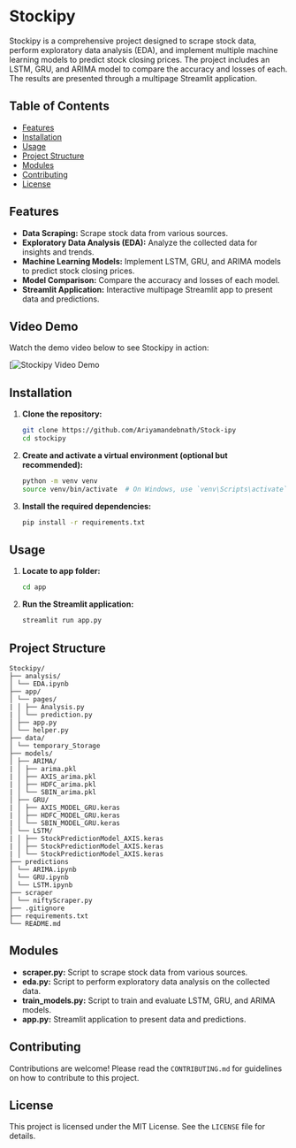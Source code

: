 # Stockipy

Stockipy is a comprehensive project designed to scrape stock data, perform exploratory data analysis (EDA), and implement multiple machine learning models to predict stock closing prices. The project includes an LSTM, GRU, and ARIMA model to compare the accuracy and losses of each. The results are presented through a multipage Streamlit application.

## Table of Contents

- [Features](#features)
- [Installation](#installation)
- [Usage](#usage)
- [Project Structure](#project-structure)
- [Modules](#modules)
- [Contributing](#contributing)
- [License](#license)

## Features

- **Data Scraping:** Scrape stock data from various sources.
- **Exploratory Data Analysis (EDA):** Analyze the collected data for insights and trends.
- **Machine Learning Models:** Implement LSTM, GRU, and ARIMA models to predict stock closing prices.
- **Model Comparison:** Compare the accuracy and losses of each model.
- **Streamlit Application:** Interactive multipage Streamlit app to present data and predictions.



## Video Demo

Watch the demo video below to see Stockipy in action:

[![Stockipy Video Demo](https://youtu.be/jfC057kEOPE?si=sljZOVvXa5PUiR5e)


## Installation

1. **Clone the repository:**

    ```sh
    git clone https://github.com/Ariyamandebnath/Stock-ipy
    cd stockipy
    ```

2. **Create and activate a virtual environment (optional but recommended):**

    ```sh
    python -m venv venv
    source venv/bin/activate  # On Windows, use `venv\Scripts\activate`
    ```

3. **Install the required dependencies:**

    ```sh
    pip install -r requirements.txt
    ```

## Usage
1. **Locate to app folder:**
    ```sh
    cd app
    ```


2. **Run the Streamlit application:**

    ```sh
    streamlit run app.py
    ```

## Project Structure
```
Stockipy/
├── analysis/
│ └── EDA.ipynb
├── app/
│ └── pages/
| │ ├── Analysis.py
| │ └── prediction.py
│ ├── app.py
│ └── helper.py
├── data/
│ └── temporary_Storage
├── models/
│ ├── ARIMA/
| │ ├── arima.pkl
| │ ├── AXIS_arima.pkl
| │ ├── HDFC_arima.pkl
| │ └── SBIN_arima.pkl
│ ├── GRU/
| │ ├── AXIS_MODEL_GRU.keras
| │ ├── HDFC_MODEL_GRU.keras
| │ └── SBIN_MODEL_GRU.keras
│ └── LSTM/
| │ ├── StockPredictionModel_AXIS.keras
| │ ├── StockPredictionModel_AXIS.keras
| │ └── StockPredictionModel_AXIS.keras
├── predictions
│ └── ARIMA.ipynb
│ └── GRU.ipynb
│ └── LSTM.ipynb
├── scraper
│ └── niftyScraper.py
├── .gitignore
├── requirements.txt
└── README.md
```

## Modules

- **scraper.py:** Script to scrape stock data from various sources.
- **eda.py:** Script to perform exploratory data analysis on the collected data.
- **train_models.py:** Script to train and evaluate LSTM, GRU, and ARIMA models.
- **app.py:** Streamlit application to present data and predictions.

## Contributing

Contributions are welcome! Please read the `CONTRIBUTING.md` for guidelines on how to contribute to this project.

## License

This project is licensed under the MIT License. See the `LICENSE` file for details.

